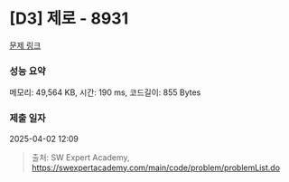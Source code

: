 # [D3] 제로 - 8931 

[문제 링크](https://swexpertacademy.com/main/code/problem/problemDetail.do?contestProbId=AW5jBWLq7jwDFATQ) 

### 성능 요약

메모리: 49,564 KB, 시간: 190 ms, 코드길이: 855 Bytes

### 제출 일자

2025-04-02 12:09



> 출처: SW Expert Academy, https://swexpertacademy.com/main/code/problem/problemList.do